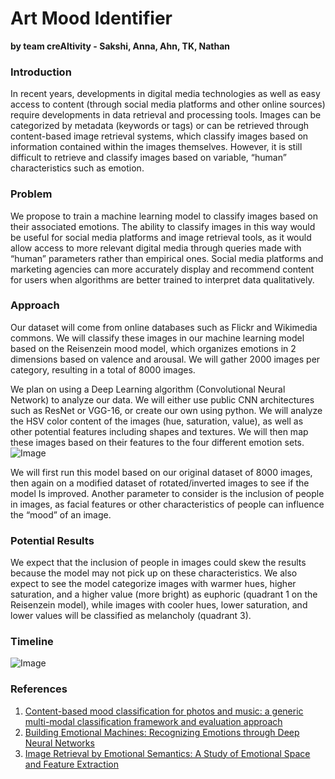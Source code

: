 # Art Mood Identifier
**by team creAItivity - Sakshi, Anna, Ahn, TK, Nathan**

### Introduction
In recent years, developments in digital media technologies as well as easy access to content (through social media platforms and other online sources) require developments in data retrieval and processing tools. Images can be categorized by metadata (keywords or tags) or can be retrieved through content-based image retrieval systems, which classify images based on information contained within the images themselves. However, it is still difficult to retrieve and classify images based on variable, “human” characteristics such as emotion.  

### Problem
We propose to train a machine learning model to classify images based on their associated emotions. The ability to classify images in this way would be useful for social media platforms and image retrieval tools, as it would allow access to more relevant digital media through queries made with “human” parameters rather than empirical ones. Social media platforms and marketing agencies can more accurately display and recommend content for users when algorithms are better trained to interpret data qualitatively.  

### Approach
Our dataset will come from online databases such as Flickr and Wikimedia commons. We will classify these images in our machine learning model based on the Reisenzein mood model, which organizes emotions in 2 dimensions based on valence and arousal. We will gather 2000 images per category, resulting in a total of 8000 images. 


We plan on using a Deep Learning algorithm (Convolutional Neural Network) to analyze our data. We will either use public CNN architectures such as ResNet or VGG-16, or create our own using python. We will analyze the HSV color content of the images (hue, saturation, value), as well as other potential features including shapes and textures. We will then map these images based on their features to the four different emotion sets. 
![Image](https://en.wikipedia.org/wiki/HSL_and_HSV#/media/File:HSV_color_solid_cylinder_saturation_gray.png)

We will first run this model based on our original dataset of 8000 images, then again on a modified dataset of rotated/inverted images to see if the model Is improved. Another parameter to consider is the inclusion of people in images, as facial features or other characteristics of people can influence the “mood” of an image.  

### Potential Results
We expect that the inclusion of people in images could skew the results because the model may not pick up on these characteristics. We also expect to see the model categorize images with warmer hues, higher saturation, and a higher value (more bright) as euphoric (quadrant 1 on the Reisenzein model), while images with cooler hues, lower saturation, and lower values will be classified as melancholy (quadrant 3). 

### Timeline
![Image](https://github.com/Nathan-Wang-GT/crealtivity.github-io/blob/master/timeline%20updated.png)

### References
1. [Content-based mood classification for photos and music: a generic multi-modal classification framework and evaluation approach](https://dl.acm.org/doi/abs/10.1145/1460096.1460114)
2. [Building Emotional Machines: Recognizing Emotions through Deep Neural Networks](https://arxiv.org/abs/1705.07543)
3. [Image Retrieval by Emotional Semantics: A Study of Emotional Space and Feature Extraction](https://ieeexplore.ieee.org/document/4274431)
